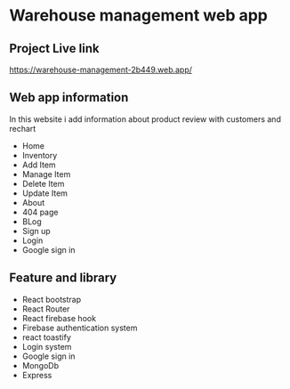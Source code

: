 # Warehouse management web app

## Project Live link

https://warehouse-management-2b449.web.app/

## Web app information

In this website i add information about product review with customers and rechart

- Home
- Inventory
- Add Item
- Manage Item
- Delete Item
- Update Item
- About
- 404 page
- BLog
- Sign up
- Login
- Google sign in

## Feature and library

- React bootstrap
- React Router
- React firebase hook
- Firebase authentication system
- react toastify
- Login system
- Google sign in
- MongoDb
- Express
